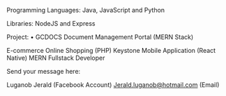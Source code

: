 Programming Languages:
Java, JavaScript and Python

Libraries: NodeJS and Express

Project:
• GCDOCS Document Management Portal
(MERN Stack)

E-commerce Online Shopping (PHP)
Keystone Mobile Application (React Native)
MERN Fullstack Developer

Send your message here:

Luganob Jerald (Facebook Account)
Jerald.luganob@hotmail.com (Email)
